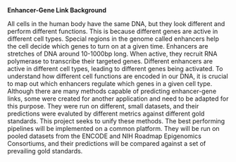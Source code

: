 **Enhancer-Gene Link Background**

All cells in the human body have the same DNA, but they look different and perform different functions. This is because different genes are active in different cell types. Special regions in the genome called enhancers help the cell decide which genes to turn on at a given time. Enhancers are stretches of DNA around 10-1000bp long. When active, they recruit RNA polymerase to transcribe their targeted genes. Different enhancers are active in different cell types, leading to different genes being activated. To understand how different cell functions are encoded in our DNA, it is crucial to map out which enhancers regulate which genes in a given cell type. Although there are many methods capable of predicting enhancer-gene links, some were created for another application and need to be adapted for this purpose. They were run on different, small datasets, and their predictions were evaluted by different metrics against different gold standards. This project seeks to unify these methods. The best performing pipelines will be implemented on a common platform. They will be run on pooled datasets from the ENCODE and NIH Roadmap Epigenomics Consortiums, and their predictions will be compared against a set of prevailing gold standards. 
